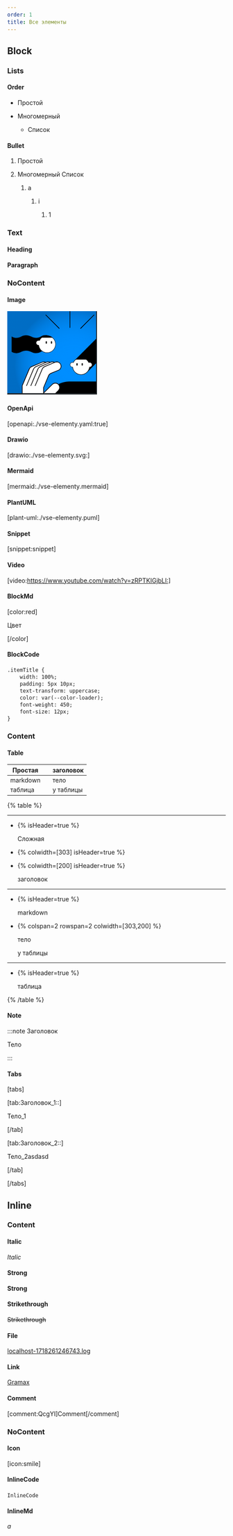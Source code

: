 ```yaml
---
order: 1
title: Все элементы
---
```


## Block

### Lists

#### Order

-  Простой

-  Многомерный

   -  Список

#### Bullet

1. Простой

2. Многомерный Список

   1. a

      1. i

         1. 1

### Text

#### Heading

#### Paragraph

### NoContent

#### Image

![](./vse-elementy.png)

#### OpenApi

[openapi:./vse-elementy.yaml:true]

#### Drawio

[drawio:./vse-elementy.svg:]

#### Mermaid

[mermaid:./vse-elementy.mermaid]

#### PlantUML

[plant-uml:./vse-elementy.puml]

#### Snippet

[snippet:snippet]

#### Video

[video:https://www.youtube.com/watch?v=zRPTKIGjbLI:]

#### BlockMd

[color:red]

Цвет

[/color]

#### BlockCode

```
.itemTitle {
	width: 100%;
	padding: 5px 10px;
	text-transform: uppercase;
	color: var(--color-loader);
	font-weight: 450;
	font-size: 12px;
}
```

### Content

#### Table

| Простая  |   | заголовок |
|----------|---|-----------|
| markdown |   | тело      |
| таблица  |   | у таблицы |

{% table %}

---

*  {% isHeader=true %}

   Сложная

*  {% colwidth=[303] isHeader=true %}

   

*  {% colwidth=[200] isHeader=true %}

   заголовок

---

*  {% isHeader=true %}

   markdown

*  {% colspan=2 rowspan=2 colwidth=[303,200] %}

   тело

   у таблицы

---

*  {% isHeader=true %}

   таблица

{% /table %}

#### Note

:::note Заголовок

Тело

:::

#### Tabs

[tabs]

[tab:Заголовок_1::]

Тело\_1

[/tab]

[tab:Заголовок_2::]

Тело\_2asdasd

[/tab]

[/tabs]

## Inline

### Content

#### Italic

*Italic*

#### Strong

**Strong**

#### Strikethrough

~~Strikethrough~~

#### File

[localhost-1718261246743.log](./localhost-1718261246743-2.log)

#### Link

[Gramax](https://ics-it.gram.ax/)

#### Comment

[comment:QcgYI]Comment[/comment]

### NoContent

#### Icon

[icon:smile]

#### InlineCode

`InlineCode`

#### InlineMd

$a$